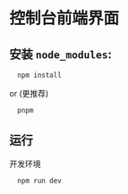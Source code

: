 # 控制台前端界面

## 安装 `node_modules`:

```bash
  npm install
```

or (更推荐)

```bash
  pnpm
```

## 运行

开发环境

```bash
  npm run dev
```
